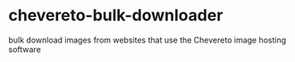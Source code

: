 # chevereto-bulk-downloader
bulk download images from websites that use the Chevereto image hosting software
